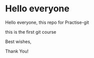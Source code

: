 # Hello everyone 
Hello everyone, this repo for Practise-git

this is the first git course

Best wishes,

Thank You!

